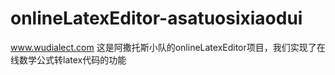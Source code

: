 # onlineLatexEditor-asatuosixiaodui
www.wudialect.com
这是阿撒托斯小队的onlineLatexEditor项目，我们实现了在线数学公式转latex代码的功能
